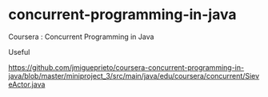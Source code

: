 # concurrent-programming-in-java
Coursera : Concurrent Programming in Java

Useful

https://github.com/jmigueprieto/coursera-concurrent-programming-in-java/blob/master/miniproject_3/src/main/java/edu/coursera/concurrent/SieveActor.java
